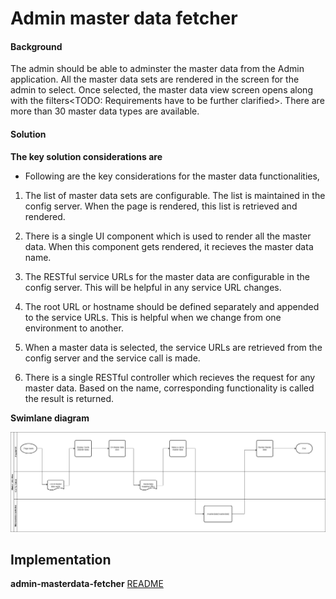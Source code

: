 ﻿# Admin master data fetcher

#### Background

The admin should be able to adminster the master data from the Admin application. All the master data sets are rendered in the screen for the admin to select. Once selected, the master data view screen opens along with the filters<TODO: Requirements have to be further clarified>. There are more than 30 master data types are available. 

#### Solution



**The key solution considerations are**

- Following are the key considerations for the master data functionalities, 

1. The list of master data sets are configurable. The list is maintained in the config server. When the page is rendered, this list is retrieved and rendered.  

2. There is a single UI component which is used to render all the master data. When this component gets rendered, it recieves the master data name. 

3. The RESTful service URLs for the master data are configurable in the config server. This will be helpful in any service URL changes. 

4. The root URL or hostname should be defined separately and appended to the service URLs. This is helpful when we change from one environment to another. 

5. When a master data is selected, the service URLs are retrieved from the config server and the service call is made. 

6. There is a single RESTful controller which recieves the request for any master data. Based on the name, corresponding functionality is called the result is returned. 	



**Swimlane diagram**



![Swimlane Diagram](_images/admin-masterdata-fetcher.jpg)



## Implementation


**admin-masterdata-fetcher** [README](../../../kernel/admin-masterdata-fetcher/README.md)


